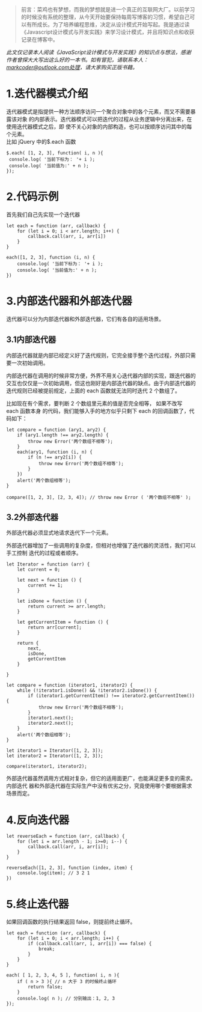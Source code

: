 >前言：菜鸡也有梦想，而我的梦想就是进一个真正的互联网大厂。以前学习的时候没有系统的整理，从今天开始要保持每周写博客的习惯，希望自己可以有所成长。为了培养编程思维，决定从设计模式开始写起。我是通过读《Javascript设计模式与开发实践》来学习设计模式，并且将知识点和收获记录在博客中。


<em>此文仅记录本人阅读《JavaScript设计模式与开发实践》的知识点与想法，感谢作者曾探大大写出这么好的一本书。如有冒犯，请联系本人：markcoder@outlook.com处理，请大家购买正版书籍。</em>
<h1>1.迭代器模式介绍</h1>
迭代器模式是指提供一种方法顺序访问一个聚合对象中的各个元素，而又不需要暴露该对象
的内部表示。迭代器模式可以把迭代的过程从业务逻辑中分离出来，在使用迭代器模式之后，即
使不关心对象的内部构造，也可以按顺序访问其中的每个元素。
<br>
比如 jQuery 中的$.each 函数

```
$.each( [1, 2, 3], function( i, n ){ 
 console.log( '当前下标为： '+ i ); 
 console.log( '当前值为:' + n ); 
});
```
<h1>2.代码示例</h1>
首先我们自己先实现一个迭代器

```
let each = function (arr, callback) {
    for (let i = 0; i < arr.length; i++) {
        callback.call(arr, i, arr[i])
    }
}

each([1, 2, 3], function (i, n) {
    console.log( '当前下标为： '+ i ); 
    console.log( '当前值为:' + n ); 
})
```
<h1>3.内部迭代器和外部迭代器</h1>
迭代器可以分为内部迭代器和外部迭代器，它们有各自的适用场景。
<h2>3.1内部迭代器</h2>
内部迭代器就是内部已经定义好了迭代规则，它完全接手整个迭代过程，外部只需要一次初始调用。

内部迭代器在调用的时候非常方便，外界不用关心迭代器内部的实现，跟迭代器的交互也仅仅是一次初始调用，但这也刚好是内部迭代器的缺点。由于内部迭代器的迭代规则已经被提前规定，上面的 each 函数就无法同时迭代 2 个数组了。

比如现在有个需求，要判断 2 个数组里元素的值是否完全相等， 如果不改写 each 函数本身
的代码，我们能够入手的地方似乎只剩下 each 的回调函数了，代码如下：


```
let compare = function (ary1, ary2) {
    if (ary1.length !== ary2.length) {
        throw new Error('两个数组不相等');
    }
    each(ary1, function (i, n) {
        if (n !== ary2[i]) {
            throw new Error('两个数组不相等');
        }
    })
    alert('两个数组相等');
}

compare([1, 2, 3], [2, 3, 4]); // throw new Error ( '两个数组不相等' );
```
<h2>3.2外部迭代器</h2>
外部迭代器必须显式地请求迭代下一个元素。


外部迭代器增加了一些调用的复杂度，但相对也增强了迭代器的灵活性，我们可以手工控制
迭代的过程或者顺序。


```
let Iterator = function (arr) {
    let current = 0;
    
    let next = function () {
        current += 1;
    }
    
    let isDone = function () {
        return current >= arr.length;
    }
    
    let getCurrentItem = function () {
        return arr[current];
    }
    
    return {
        next,
        isDone,
        getCurrentItem
    }

}

let compare = function (iterator1, iterator2) {
    while (!iterator1.isDone() && !iterator2.isDone()) {
        if (iterator1.getCurrentItem() !== iterator2.getCurrentItem()) {
            throw new Error('两个数组不相等');
        }
        iterator1.next();
        iterator2.next();
    }
    alert('两个数组相等');
}

let iterator1 = Iterator([1, 2, 3]);
let iterator2 = Iterator([1, 2, 3]);

compare(iterator1, iterator2);
```
外部迭代器虽然调用方式相对复杂，但它的适用面更广，也能满足更多变的需求。内部迭代
器和外部迭代器在实际生产中没有优劣之分，究竟使用哪个要根据需求场景而定。
<h1>4.反向迭代器</h1>

```
let reverseEach = function (arr, callback) {
    for (let i = arr.length - 1; i>=0; i--) {
        callback.call(arr, i, arr[i]);
    }
}

reverseEach([1, 2, 3], function (index, item) {
    console.log(item); // 3 2 1
})
```
<h1>5.终止迭代器</h1>
如果回调函数的执行结果返回 false，则提前终止循环。

```
let each = function (arr, callback) {
    for (let i = 0; i < arr.length; i++) {
        if (callback.call(arr, i, arr[i]) === false) {
            break;
        }
    }
}

each( [ 1, 2, 3, 4, 5 ], function( i, n ){ 
    if ( n > 3 ){ // n 大于 3 的时候终止循环
        return false; 
    } 
    console.log( n ); // 分别输出：1, 2, 3 
});
```
